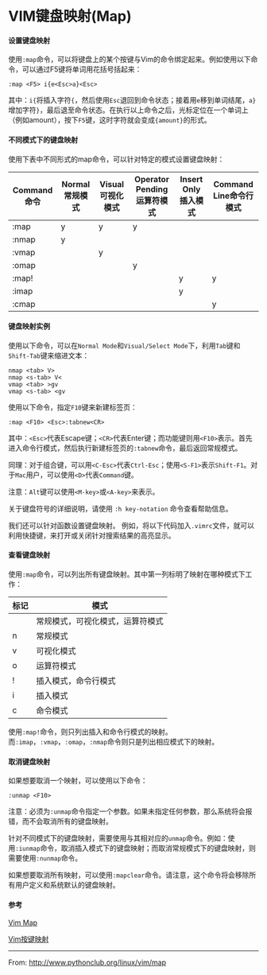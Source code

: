 VIM键盘映射(Map)
==============

#### 设置键盘映射
使用`:map`命令，可以将键盘上的某个按键与Vim的命令绑定起来。例如使用以下命令，可以通过F5键将单词用花括号括起来：
```viml
:map <F5> i{e<Esc>a}<Esc>
```
其中：`i{`将插入字符`{`，然后使用`Esc`退回到命令状态；接着用`e`移到单词结尾，`a}`增加字符`}`，最后退至命令状态。在执行以上命令之后，光标定位在一个单词上（例如amount），按下`F5`键，这时字符就会变成`{amount}`的形式。

#### 不同模式下的键盘映射
使用下表中不同形式的map命令，可以针对特定的模式设置键盘映射：

Command命令 | Normal常规模式 | Visual可视化模式 | Operator Pending运算符模式 | Insert Only插入模式 | Command Line命令行模式
-----------|---------------|----------------|---------------------------|-------------------|-----------------------
   :map    |       y       |        y       |             y             |                   |
   :nmap   |       y       |                |                           |                   |
   :vmap   |               |        y       |                           |                   |
   :omap   |               |                |             y             |                   |
   :map!   |               |                |                           |         y         |            y
   :imap   |               |                |                           |         y         |
   :cmap   |               |                |                           |                   |            y

#### 键盘映射实例
使用以下命令，可以在`Normal Mode`和`Visual/Select Mode`下，利用`Tab`键和`Shift-Tab`键来缩进文本：
```viml
nmap <tab> V>
nmap <s-tab> V<
vmap <tab> >gv
vmap <s-tab> <gv
```

使用以下命令，指定`F10`键来新建标签页：
```viml
:map <F10> <Esc>:tabnew<CR>
```
其中：`<Esc>`代表Escape键；`<CR>`代表Enter键；而功能键则用`<F10>`表示。首先进入命令行模式，然后执行新建标签页的`:tabnew`命令，最后返回常规模式。

同理：对于组合键，可以用`<C-Esc>`代表`Ctrl-Esc`；使用`<S-F1>`表示`Shift-F1`。对于`Mac`用户，可以使用`<D>`代表`Command`键。

注意：`Alt`键可以使用`<M-key>`或`<A-key>`来表示。

关于键盘符号的详细说明，请使用 `:h key-notation` 命令查看帮助信息。

我们还可以针对函数设置键盘映射。 例如，将以下代码加入`.vimrc`文件，就可以利用快捷键，来打开或关闭针对搜索结果的高亮显示。

#### 查看键盘映射
使用`:map`命令，可以列出所有键盘映射。其中第一列标明了映射在哪种模式下工作：

   标记   |       模式
---------|----------------------------
<space>  | 常规模式，可视化模式，运算符模式
    n    | 常规模式
    v    | 可视化模式
    o    | 运算符模式
    !    | 插入模式，命令行模式
    i    | 插入模式
    c    | 命令模式
使用`:map!`命令，则只列出插入和命令行模式的映射。而`:imap`，`:vmap`，`:omap`，`:nmap`命令则只是列出相应模式下的映射。

#### 取消键盘映射
如果想要取消一个映射，可以使用以下命令：
```viml
:unmap <F10>
```
注意：必须为`:unmap`命令指定一个参数。如果未指定任何参数，那么系统将会报错，而不会取消所有的键盘映射。

针对不同模式下的键盘映射，需要使用与其相对应的`unmap`命令。例如：使用`:iunmap`命令，取消插入模式下的键盘映射；而取消常规模式下的键盘映射，则需要使用`:nunmap`命令。

如果想要取消所有映射，可以使用`:mapclear`命令。请注意，这个命令将会移除所有用户定义和系统默认的键盘映射。

#### 参考
[Vim Map](http://yyq123.blogspot.com/2010/12/vim-map.html)

[Vim按键映射](http://www.pythonclub.org/vim/map-basic)

---

From: http://www.pythonclub.org/linux/vim/map
